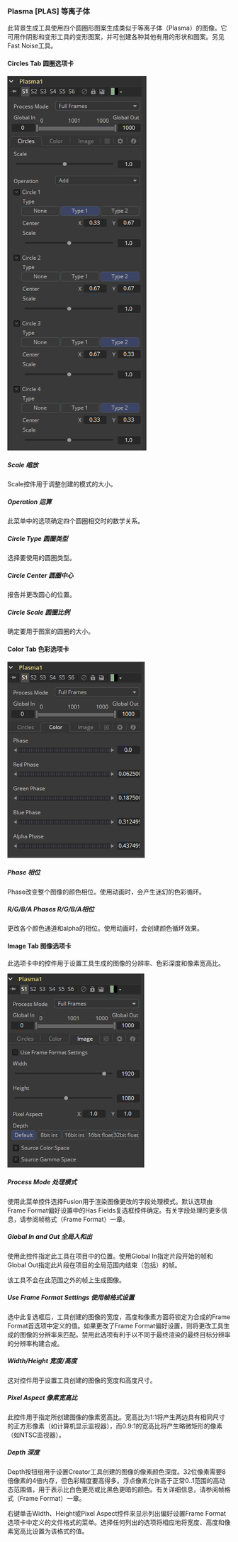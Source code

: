 ### Plasma [PLAS] 等离子体

此背景生成工具使用四个圆圈形图案生成类似于等离子体（Plasma）的图像。它可用作阴影和变形工具的变形图案，并可创建各种其他有用的形状和图案。另见Fast Noise工具。

#### Circles Tab 圆圈选项卡

![PLAS_CirclesTab](images/PLAS_CirclesTab.png)

##### Scale 缩放

Scale控件用于调整创建的模式的大小。

##### Operation 运算

此菜单中的选项确定四个圆圈相交时的数学关系。

##### Circle Type 圆圈类型

选择要使用的圆圈类型。

##### Circle Center 圆圈中心

报告并更改圆心的位置。

##### Circle Scale 圆圈比例

确定要用于图案的圆圈的大小。

#### Color Tab 色彩选项卡

![PLAS_ColorTab](images/PLAS_ColorTab.png)

##### Phase 相位

Phase改变整个图像的颜色相位。使用动画时，会产生迷幻的色彩循环。

##### R/G/B/A Phases R/G/B/A相位

更改各个颜色通道和alpha的相位。使用动画时，会创建颜色循环效果。

#### Image Tab 图像选项卡

此选项卡中的控件用于设置工具生成的图像的分辨率、色彩深度和像素宽高比。

![PLAS_ImageTab](images/PLAS_ImageTab.png)

##### Process Mode 处理模式

使用此菜单控件选择Fusion用于渲染图像更改的字段处理模式。默认选项由Frame Format偏好设置中的Has Fields复选框控件确定。有关字段处理的更多信息，请参阅帧格式（Frame Format）一章。

##### Global In and Out 全局入和出

使用此控件指定此工具在项目中的位置。使用Global In指定片段开始的帧和Global Out指定此片段在项目的全局范围内结束（包括）的帧。

该工具不会在此范围之外的帧上生成图像。

##### Use Frame Format Settings 使用帧格式设置

选中此复选框后，工具创建的图像的宽度，高度和像素方面将锁定为合成的Frame Format首选项中定义的值。如果更改了Frame Format偏好设置，则将更改工具生成的图像的分辨率来匹配。禁用此选项有利于以不同于最终渲染的最终目标分辨率的分辨率构建合成。

##### Width/Height 宽度/高度

这对控件用于设置工具创建的图像的宽度和高度尺寸。

##### Pixel Aspect 像素宽高比

此控件用于指定所创建图像的像素宽高比。宽高比为1:1将产生两边具有相同尺寸的正方形像素（如计算机显示监视器），而0.9:1的宽高比将产生略微矩形的像素（如NTSC监视器）。

##### Depth 深度

Depth按钮组用于设置Creator工具创建的图像的像素颜色深度。32位像素需要8倍像素的4倍内存，但色彩精度要高得多。浮点像素允许高于正常0..1范围的高动态范围值，用于表示比白色更亮或比黑色更暗的颜色。有关详细信息，请参阅帧格式（Frame Format）一章。

右键单击Width、Height或Pixel Aspect控件来显示列出偏好设置Frame Format选项卡中定义的文件格式的菜单。选择任何列出的选项将相应地将宽度、高度和像素宽高比设置为该格式的值。